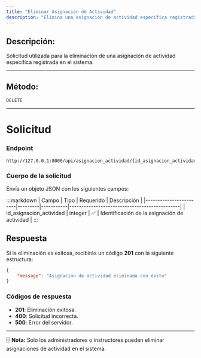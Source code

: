 ```yaml
---
title: "Eliminar Asignación de Actividad"
description: "Elimina una asignación de actividad específica registrada en el sistema."
---
```


## Descripción:
Solicitud utilizada para la eliminación de una asignación de actividad específica registrada en el sistema.

---

## Método: 
```
DELETE
```
---

# **Solicitud**

### **Endpoint**
```
http://127.0.0.1:8000/api/asignacion_actividad/{id_asignacion_actividad}
```

### **Cuerpo de la solicitud**
Envía un objeto JSON con los siguientes campos:

:::markdown
| Campo                  | Tipo    | Requerido | Descripción                                  |
|------------------------|---------|-----------|----------------------------------------------|
| id_asignacion_actividad | integer | ✅       | Identificación de la asignación de actividad |
:::

## **Respuesta**

Si la eliminación es exitosa, recibirás un código **201** con la siguiente estructura:

```json
{
    "message": "Asignación de actividad eliminada con éxito"
}
```

### **Códigos de respuesta**
- **201**: Eliminación exitosa.
- **400**: Solicitud incorrecta.
- **500**: Error del servidor.

---

🗄 **Nota:** Solo los administradores o instructores pueden eliminar asignaciones de actividad en el sistema.

